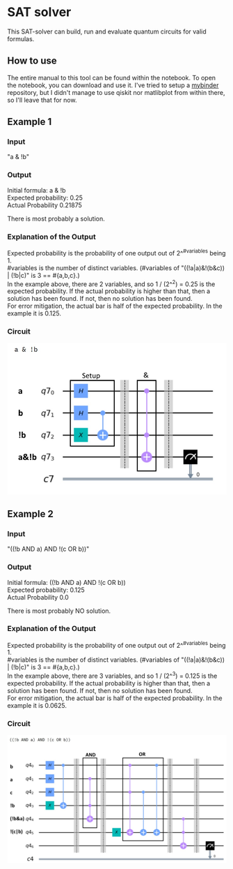 # SAT solver

This SAT-solver can build, run and evaluate quantum circuits for valid formulas.

## How to use
The entire manual to this tool can be found within the notebook. To open the notebook, you can download and use it. I've tried to setup a [mybinder](https://mybinder.org/) repository, but I didn't manage to use qiskit nor matlibplot from within there, so I'll leave that for now.

## Example 1
### Input
"a & !b"

### Output
Initial formula: a & !b  
Expected probability: 0.25  
Actual Probability 0.21875  

There is most probably a solution.

### Explanation of the Output
Expected probability is the probability of one output out of 2^<sup>#variables</sup> being 1.  
#variables is the number of distinct variables. (#variables of "((!a|a)&!(b&c)) | (!b|c)" is 3 == #{a,b,c}.)  
In the example above, there are 2 variables, and so 1 / (2^<sup>2</sup>) = 0.25 is the expected probability. If the actual probability is higher than that, then a solution has been found. If not, then no solution has been found.  
For error mitigation, the actual bar is half of the expected probability. In the example it is 0.125.

### Circuit

![Example Circuit](ExampleCircuit1.png)  



## Example 2
### Input
"((!b AND a) AND !(c OR b))"

### Output
Initial formula: ((!b AND a) AND !(c OR b))  
Expected probability: 0.125  
Actual Probability 0.0  
  
There is most probably NO solution.  

### Explanation of the Output
Expected probability is the probability of one output out of 2^<sup>#variables</sup> being 1.  
#variables is the number of distinct variables. (#variables of "((!a|a)&!(b&c)) | (!b|c)" is 3 == #{a,b,c}.)  
In the example above, there are 3 variables, and so 1 / (2^<sup>3</sup>) = 0.125 is the expected probability. If the actual probability is higher than that, then a solution has been found. If not, then no solution has been found.  
For error mitigation, the actual bar is half of the expected probability. In the example it is 0.0625.

### Circuit

![Example Circuit](ExampleCircuit.png)  


